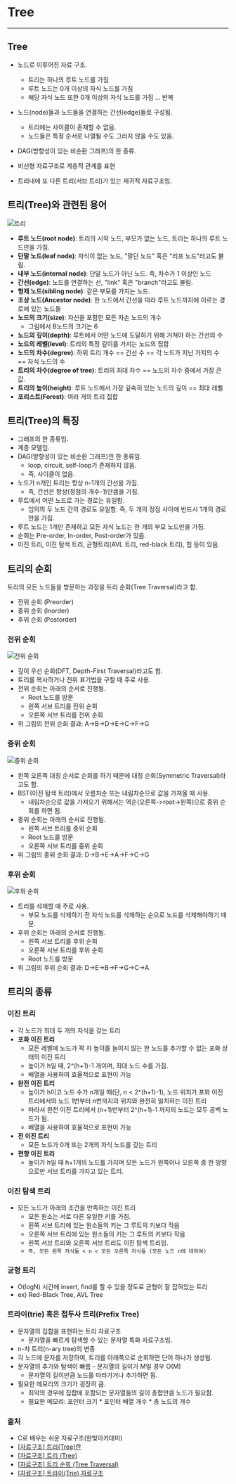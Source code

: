 # Tree

---

## Tree

- 노드로 이루어진 자료 구조.
    - 트리는 하나의 루트 노드를 가짐
    - 루트 노드는 0개 이상의 자식 노드를 가짐
    - 해당 자식 노드 또한 0개 이상의 자식 노드를 가짐 ... 반복
- 노드(node)들과 노드들을 연결하는 간선(edge)들로 구성됨.
    - 트리에는 사이클이 존재할 수 없음.
    - 노드들은 특정 순서로 나열될 수도 그러지 않을 수도 있음.
 
- DAG(방향성이 있는 비순환 그래프)의 한 종류.
- 비선형 자료구조로 계층적 관계를 표현
- 트리내에 또 다른 트리(서브 트리)가 있는 재귀적 자료구조임.

## 트리(Tree)와 관련된 용어

![트리](https://gmlwjd9405.github.io/images/data-structure-tree/tree-terms.png)

- **루트 노드(root node)**: 트리의 시작 노드, 부모가 없는 노드, 트리는 하나의 루트 노드만을 가짐.
- **단말 노드(leaf node)**: 자식이 없는 노드, "말단 노드" 혹은 "리프 노드"라고도 불림.
- **내부 노드(internal node)**: 단말 노드가 아닌 노드. 즉, 차수가 1 이상인 노드
- **간선(edge)**: 노드를 연결하는 선, "link" 혹은 "branch"라고도 불림.
- **형제 노드(sibling node)**: 같은 부모를 가지는 노드.
- **조상 노드(Ancestor node)**: 한 노드에서 간선을 따라 루트 노드까지에 이르는 경로에 있는 노드들
- **노드의 크기(size)**: 자신을 포함한 모든 자손 노드의 개수
  - 그림에서 B노드의 크기는 6
- **노드의 깊이(depth)**: 루트에서 어떤 노드에 도달하기 위해 거쳐야 하는 간선의 수
- **노드의 레벨(level)**: 트리의 특정 깊이를 가지는 노드의 집합
- **노드의 차수(degree)**: 하위 트리 개수 == 간선 수 == 각 노드가 지닌 가지의 수 == 자식 노드의 수
- **트리의 차수(degree of tree)**: 트리의 최대 차수 == 노드의 차수 중에서 가장 큰 값.
- **트리의 높이(height)**: 루트 노드에서 가장 깊숙히 있는 노드의 깊이 == 최대 레벨
- **포리스트(Forest)**: 여러 개의 트리 집합

## 트리(Tree)의 특징

- 그래프의 한 종류임.
- 계층 모델임.
- DAG(방향성이 있는 비순환 그래프)읜 한 종류임.
    - loop, circuit, self-loop가 존재하지 않음.
    - 즉, 사이클이 없음.
- 노드가 n개인 트리는 항상 n-1개의 간선을 가짐.
    - 즉, 간선은 항상(정점의 개수-1)만큼을 가짐.
- 루트에서 어떤 노드로 가는 경로는 유일함.
    - 임의의 두 노드 간의 경로도 유일함. 즉, 두 개의 정점 사이에 반드시 1개의 경로만을 가짐.
- 루트 노드는 1개만 존재하고 모든 자식 노드는 한 개의 부모 노드만을 가짐.
- 순회는 Pre-order, In-order, Post-order가 있음.
- 이진 트리, 이진 탐색 트리, 균형트리(AVL 트리, red-black 트리), 힙 등이 있음.

## 트리의 순회

트리의 모든 노드들을 방문하는 과정을 트리 순회(Tree Traversal)라고 함.

- 전위 순회 (Preorder)
- 중위 순회 (Inorder)
- 후위 순회 (Postorder)

### 전위 순회

![전위 순회](https://img1.daumcdn.net/thumb/R1280x0/?scode=mtistory2&fname=https%3A%2F%2Fblog.kakaocdn.net%2Fdn%2FqaUdk%2Fbtq16y96ZK5%2FHzgM9ijvptwnj6jxshGYbK%2Fimg.png)

- 깊이 우선 순회(DFT, Depth-First Traversal)라고도 함.
- 트리를 복사하거나 전위 표기법을 구할 때 주로 사용.
- 전위 순회는 아래의 순서로 진행됨.
  - Root 노드를 방문
  - 왼쪽 서브 트리를 전위 순회
  - 오른쪽 서브 트리를 전위 순회
- 위 그림의 전위 순회 결과: A->B->D->E->C->F->G

### 중위 순회

![중위 순회](https://img1.daumcdn.net/thumb/R1280x0/?scode=mtistory2&fname=https%3A%2F%2Fblog.kakaocdn.net%2Fdn%2FmJf2v%2Fbtq18DJBGdX%2FGX3tikbiJVXxMPVVYb82a1%2Fimg.png)

- 왼쪽 오른쪽 대칭 순서로 순회를 하기 때문에 대칭 순회(Symmetric Traversal)라고도 함.
- BST(이진 탐색 트리)에서 오름차순 또는 내림차순으로 값을 가져올 때 사용.
  - 내림차순으로 값을 가져오기 위해서는 역순(오른쪽->root->왼쪽)으로 중위 순회를 하면 됨.
- 중위 순회는 아래의 순서로 진행됨.
  - 왼쪽 서브 트리를 중위 순회
  - Root 노드를 방문
  - 오른쪽 서브 트리를 중위 순회
- 위 그림의 중위 순회 결과: D->B->E->A->F->C->G

### 후위 순회

![후위 순회](https://img1.daumcdn.net/thumb/R1280x0/?scode=mtistory2&fname=https%3A%2F%2Fblog.kakaocdn.net%2Fdn%2Fcj9NLm%2Fbtq18oMo4Wg%2FkmRXeo7LyIbUuwkWesmg1k%2Fimg.png)

- 트리를 삭제할 때 주로 사용.
  - 부모 노드를 삭제하기 전 자식 노드를 삭제하는 순으로 노드를 삭제해야하기 때문.
- 후위 순회는 아래의 순서로 진행됨.
  - 왼쪽 서브 트리를 후위 순회
  - 오른쪽 서브 트리를 후위 순회
  - Root 노드를 방문
- 위 그림의 후위 순회 결과: D->E->B->F->G->C->A

## 트리의 종류

### 이진 트리
- 각 노드가 최대 두 개의 자식을 갖는 트리
- **포화 이진 트리**
  - 모든 레벨에 노드가 꽉 차 높이를 늘이지 않는 한 노드를 추가할 수 없는 포화 상태의 이진 트리
  - 높이가 h일 때, 2^(h+1)-1 개이며, 최대 노드 수를 가짐.
  - 배열을 사용하여 효율적으로 표현이 가능
- **완전 이진 트리**
  - 높이가 h이고 노드 수가 n개일 때(단, n < 2^(h+1)-1), 노드 위치가 포화 이진 트리에서의 노드 1번부터 n번까지의 위치와 완전히 일치하는 이진 트리
  - 따라서 완전 이진 트리에서 (n+1)번부터 2^(h+1)-1 까지의 노드는 모두 공백 노드가 됨.
  - 배열을 사용하여 효율적으로 표현이 가능
- **전 이진 트리**
  - 모든 노드가 0개 또는 2개의 자식 노드를 갖는 트리
- **편향 이진 트리**
  - 높이가 h일 때 h+1개의 노드를 가지며 모든 노드가 왼쪽이나 오른쪽 중 한 방향으로만 서브 트리를 가지고 있는 트리.

### 이진 탐색 트리
- 모든 노드가 아래의 조건을 만족하는 이진 트리
  - 모든 원소는 서로 다른 유일한 키를 가짐.
  - 횐쪽 서브 트리에 있는 원소들의 키는 그 루트의 키보다 작음
  - 오른쪽 서브 트리에 있는 원소들의 키는 그 루트의 키보다 작음
  - 왼쪽 서브 트리와 오른쪽 서브 트리도 이진 탐색 트리임.
  - `즉, 모든 왼쪽 자식들 < n < 모든 오른쪽 자식들 (모든 노드 n에 대하여)`

### 균형 트리
- O(logN) 시간에 insert, find를 할 수 있을 정도로 균형이 잘 잡혀있는 트리
- ex) Red-Black Tree, AVL Tree

### 트라이(trie) 혹은 접두사 트리(Prefix Tree)
- 문자열의 집합을 표현하는 트리 자료구조
  - 문자열을 빠르게 탐색할 수 있는 문자열 특화 자료구조임.
- n-차 트리(n-ary tree)의 변종
- 각 노드에 문자를 저장하여, 트리를 아래쪽으로 순회하면 단어 하나가 생성됨.
- 문자열의 추가와 탐색이 빠름 - 문자열의 길이가 M일 경우 O(M)
  - 문자열의 길이만큼 노드를 따라가거나 추가하면 됨.
- 필요한 메모리의 크기가 굉장히 큼.
  - 최악의 경우에 집합에 포함되는 문자열들의 길이 총합만큼 노드가 필요함.
  - 필요한 메모리: 포인터 크기 * 포인터 배열 개수 * 총 노드의 개수

### 출처
- C로 배우는 쉬운 자료구조(한빛아카데미)
- [[자료구조] 트리(Tree)란](https://gmlwjd9405.github.io/2018/08/12/data-structure-tree.html)
- [[자료구조] 트리 (Tree)](https://yoongrammer.tistory.com/68)
- [[자료구조] 트리 순회 (Tree Traversal)](https://yoongrammer.tistory.com/70)
- [[자료구조] 트라이(Trie) 자료구조](https://rebro.kr/86)